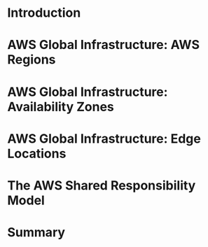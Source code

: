# Introduction
# AWS Global Infrastructure: AWS Regions
# AWS Global Infrastructure: Availability Zones
# AWS Global Infrastructure: Edge Locations
# The AWS Shared Responsibility Model
# Summary
